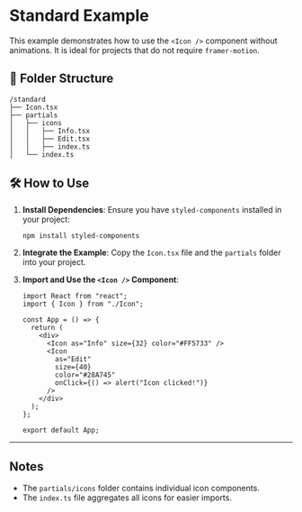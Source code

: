 # Standard Example

This example demonstrates how to use the `<Icon />` component without animations. It is ideal for projects that do not require `framer-motion`.

## 📂 Folder Structure

```
/standard
├── Icon.tsx
├── partials
│   ├── icons
│   │   ├── Info.tsx
│   │   ├── Edit.tsx
│   │   ├── index.ts
│   └── index.ts
```

## 🛠️ How to Use

1. **Install Dependencies**:
   Ensure you have `styled-components` installed in your project:

   ```bash
   npm install styled-components
   ```

2. **Integrate the Example**:
   Copy the `Icon.tsx` file and the `partials` folder into your project.

3. **Import and Use the `<Icon />` Component**:

   ```tsx
   import React from "react";
   import { Icon } from "./Icon";

   const App = () => {
     return (
       <div>
         <Icon as="Info" size={32} color="#FF5733" />
         <Icon
           as="Edit"
           size={40}
           color="#28A745"
           onClick={() => alert("Icon clicked!")}
         />
       </div>
     );
   };

   export default App;
   ```

---

## Notes

- The `partials/icons` folder contains individual icon components.
- The `index.ts` file aggregates all icons for easier imports.
